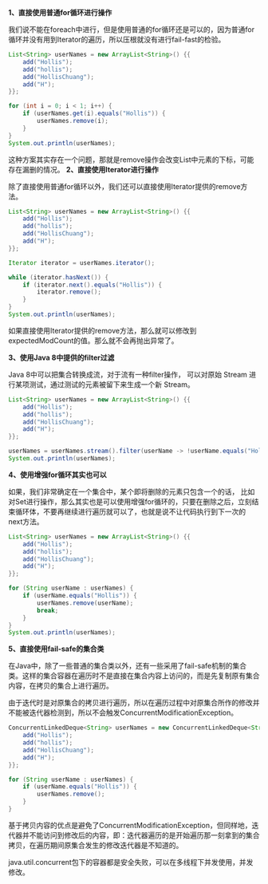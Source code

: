 **1、直接使用普通for循环进行操作**

我们说不能在foreach中进行，但是使用普通的for循环还是可以的，因为普通for循环并没有用到Iterator的遍历，所以压根就没有进行fail-fast的检验。

```java
List<String> userNames = new ArrayList<String>() {{
    add("Hollis");
    add("hollis");
    add("HollisChuang");
    add("H");
}};

for (int i = 0; i < 1; i++) {
    if (userNames.get(i).equals("Hollis")) {
        userNames.remove(i);
    }
}
System.out.println(userNames);
```
    

这种方案其实存在一个问题，那就是remove操作会改变List中元素的下标，可能存在漏删的情况。 **2、直接使用Iterator进行操作**

除了直接使用普通for循环以外，我们还可以直接使用Iterator提供的remove方法。

```java
List<String> userNames = new ArrayList<String>() {{
    add("Hollis");
    add("hollis");
    add("HollisChuang");
    add("H");
}};

Iterator iterator = userNames.iterator();

while (iterator.hasNext()) {
    if (iterator.next().equals("Hollis")) {
        iterator.remove();
    }
}
System.out.println(userNames);
```
    

如果直接使用Iterator提供的remove方法，那么就可以修改到expectedModCount的值。那么就不会再抛出异常了。


**3、使用Java 8中提供的filter过滤**

Java 8中可以把集合转换成流，对于流有一种filter操作， 可以对原始 Stream 进行某项测试，通过测试的元素被留下来生成一个新 Stream。

```java
List<String> userNames = new ArrayList<String>() {{
    add("Hollis");
    add("hollis");
    add("HollisChuang");
    add("H");
}};

userNames = userNames.stream().filter(userName -> !userName.equals("Hollis")).collect(Collectors.toList());
System.out.println(userNames);
```
    

**4、使用增强for循环其实也可以**

如果，我们非常确定在一个集合中，某个即将删除的元素只包含一个的话， 比如对Set进行操作，那么其实也是可以使用增强for循环的，只要在删除之后，立刻结束循环体，不要再继续进行遍历就可以了，也就是说不让代码执行到下一次的next方法。

```java
List<String> userNames = new ArrayList<String>() {{
    add("Hollis");
    add("hollis");
    add("HollisChuang");
    add("H");
}};

for (String userName : userNames) {
    if (userName.equals("Hollis")) {
        userNames.remove(userName);
        break;
    }
}
System.out.println(userNames);
```
    

**5、直接使用fail-safe的集合类**

在Java中，除了一些普通的集合类以外，还有一些采用了fail-safe机制的集合类。这样的集合容器在遍历时不是直接在集合内容上访问的，而是先复制原有集合内容，在拷贝的集合上进行遍历。

由于迭代时是对原集合的拷贝进行遍历，所以在遍历过程中对原集合所作的修改并不能被迭代器检测到，所以不会触发ConcurrentModificationException。

```java
ConcurrentLinkedDeque<String> userNames = new ConcurrentLinkedDeque<String>() {{
    add("Hollis");
    add("hollis");
    add("HollisChuang");
    add("H");
}};

for (String userName : userNames) {
    if (userName.equals("Hollis")) {
        userNames.remove();
    }
}
```
    

基于拷贝内容的优点是避免了ConcurrentModificationException，但同样地，迭代器并不能访问到修改后的内容，即：迭代器遍历的是开始遍历那一刻拿到的集合拷贝，在遍历期间原集合发生的修改迭代器是不知道的。

java.util.concurrent包下的容器都是安全失败，可以在多线程下并发使用，并发修改。